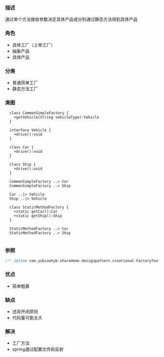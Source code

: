 ### 描述
通过单个方法接收参数决定具体产品或分别通过静态方法得到具体产品

### 角色
* 具体工厂（上帝工厂）
* 抽象产品
* 具体产品

### 分类
* 普通简单工厂
* 静态方法工厂

### 类图
```puml
  class CommonSimpleFactory {
    +getVehicle(String vehicleType):Vehicle
  }
  
  interface Vehicle {
    +drive():void
  }
  
  class Car {
    +drive():void
  }
  
  class Ship {
    +drive():void
  }
  
  CommonSimpleFactory ..> Car
  CommonSimpleFactory ..> Ship
  
  Car ..|> Vehicle
  Ship ..|> Vehicle
  
  class StaticMethodFactory {
    +static getCar():Car
    +static getShip():Ship
  }
  
  StaticMethodFactory ..> Car
  StaticMethodFactory ..> Ship
  
```

### 参照
```java
/** {@link com.yubiaohyb.sharedemo.designpattern.creational.FactoryTest#testSimpleFactory} */
```

### 优点
* 简单粗暴

### 缺点
* 违背开闭原则
* 代码量可能太大

### 解决
* 工厂方法
* spring通过配置文件和反射